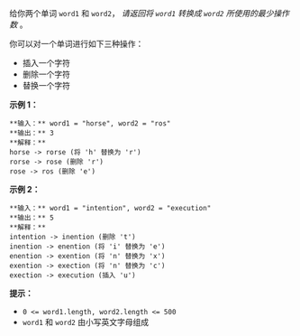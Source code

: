 给你两个单词 `word1` 和 `word2`， _请返回将  `word1` 转换成 `word2` 所使用的最少操作数_  。

你可以对一个单词进行如下三种操作：

  * 插入一个字符
  * 删除一个字符
  * 替换一个字符



**示例  1：**

    
    
    **输入：** word1 = "horse", word2 = "ros"
    **输出：** 3
    **解释：**
    horse -> rorse (将 'h' 替换为 'r')
    rorse -> rose (删除 'r')
    rose -> ros (删除 'e')
    

**示例  2：**

    
    
    **输入：** word1 = "intention", word2 = "execution"
    **输出：** 5
    **解释：**
    intention -> inention (删除 't')
    inention -> enention (将 'i' 替换为 'e')
    enention -> exention (将 'n' 替换为 'x')
    exention -> exection (将 'n' 替换为 'c')
    exection -> execution (插入 'u')
    



**提示：**

  * `0 <= word1.length, word2.length <= 500`
  * `word1` 和 `word2` 由小写英文字母组成


